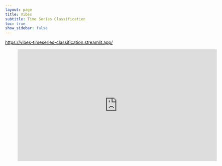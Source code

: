 ```yaml
---
layout: page
title: Vibes
subtitle: Time Series Classification
toc: true
show_sidebar: false
---
```


https://vibes-timeseries-classification.streamlit.app/ 

<!-- https://bulma.io/documentation/elements/image/#arbitrary-ratios-with-any-element -->

<figure class="image is-16by9">
  <iframe class="has-ratio" width="640" height="360" src="https://vibes-timeseries-classification.streamlit.app/?embedded=true" scrolling="yes" border="0" frameborder="no" framespacing="0" allowfullscreen="true"></iframe>
</figure>